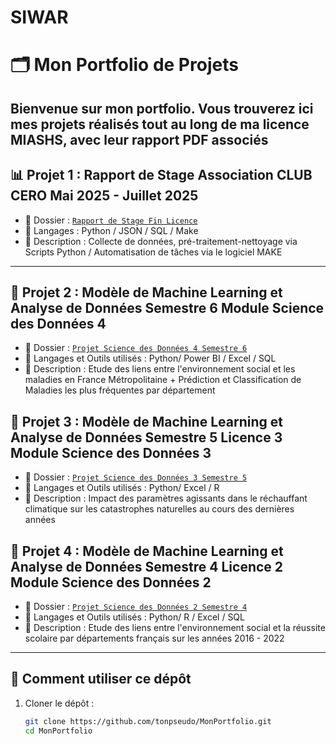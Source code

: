 # SIWAR
# 🗂️ Mon Portfolio de Projets

Bienvenue sur mon portfolio. Vous trouverez ici mes projets réalisés tout au long de ma licence MIASHS, avec leur **rapport PDF** associés
---

## 📊 Projet 1 : Rapport de Stage Association CLUB CERO Mai 2025 - Juillet 2025
- 📁 Dossier : [`Rapport de Stage Fin Licence`](https://github.com/rayane3448/SIWAR/blob/8af930a78e964188dac42c633021c7d44cc9a3c8/Rapport%20SDD4%20Hakiri%20Siwar%20Benramdane%20Rayane.pdf)
- 🧰 Langages : Python / JSON / SQL / Make
- 📌 Description : Collecte de données, pré-traitement-nettoyage via Scripts Python / Automatisation de tâches via le logiciel MAKE

---

## 🤖 Projet 2 : Modèle de Machine Learning et Analyse de Données Semestre 6 Module Science des Données 4
- 📁 Dossier : [`Projet Science des Données 4 Semestre 6`](projets/projet-science-desdonnees-semestre-6/)
- 🧰 Langages et Outils utilisés : Python/ Power BI / Excel / SQL
- 📌 Description : Etude des liens entre l'environnement social et les maladies en France Métropolitaine + Prédiction et Classification de Maladies les plus fréquentes par département

## 🤖 Projet 3 : Modèle de Machine Learning et Analyse de Données Semestre 5 Licence 3 Module Science des Données 3
- 📁 Dossier : [`Projet Science des Données 3 Semestre 5`](projetsdd3semestre5)
- 🧰 Langages et Outils utilisés : Python/ Excel / R
- 📌 Description : Impact des paramètres agissants dans le réchauffant climatique sur les catastrophes naturelles au cours des dernières années

## 🤖 Projet 4 : Modèle de Machine Learning et Analyse de Données Semestre 4 Licence 2 Module Science des Données 2
- 📁 Dossier : [`Projet Science des Données 2 Semestre 4`](ProjetSDD2Semestre4)
- 🧰 Langages et Outils utilisés : Python/ R / Excel / SQL
- 📌 Description : Etude des liens entre l'environnement social et la réussite scolaire par départements français sur les années 2016 - 2022

---

## 🔧 Comment utiliser ce dépôt
1. Cloner le dépôt :
   ```bash
   git clone https://github.com/tonpseudo/MonPortfolio.git
   cd MonPortfolio


